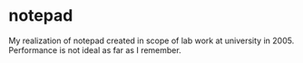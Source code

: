 # notepad

My realization of notepad created in scope of lab work at university in 2005. Performance is not ideal as far as I remember.
